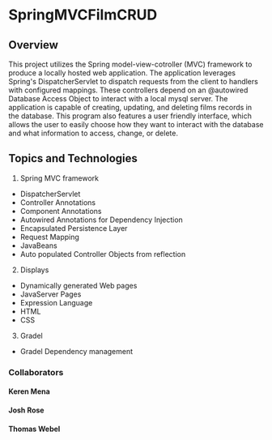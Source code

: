 # SpringMVCFilmCRUD

## Overview

This project utilizes the Spring model-view-cotroller (MVC) framework to produce
a locally hosted web application. The application leverages Spring's DispatcherServlet to dispatch requests from the client to handlers with configured
mappings. These controllers depend on an @autowired Database Access Object to
interact with a local mysql server. The application is capable of creating, updating,
and deleting films records in the database. This program also features a user
friendly interface, which allows the user to easily choose how they want to interact
with the database and what information to access, change, or delete.  

## Topics and Technologies
1. Spring MVC framework
  * DispatcherServlet
  * Controller Annotations
  * Component Annotations
  * Autowired Annotations for Dependency Injection
  * Encapsulated Persistence Layer
  * Request Mapping
  * JavaBeans
  * Auto populated Controller Objects from reflection
2. Displays
  * Dynamically generated Web pages
  * JavaServer Pages
  * Expression Language
  * HTML
  * CSS
3. Gradel
  * Gradel Dependency management

### Collaborators
#### Keren Mena
#### Josh Rose
#### Thomas Webel
